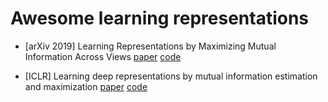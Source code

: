 # Awesome learning representations

* [arXiv 2019] Learning Representations by Maximizing Mutual Information Across Views [paper](https://arxiv.org/pdf/1906.00910.pdf) [code](https://github.com/Philip-Bachman/amdim-public)

* [ICLR] Learning deep representations by mutual information estimation and maximization [paper](https://arxiv.org/pdf/1808.06670.pdf) [code](https://github.com/rdevon/DIM)
